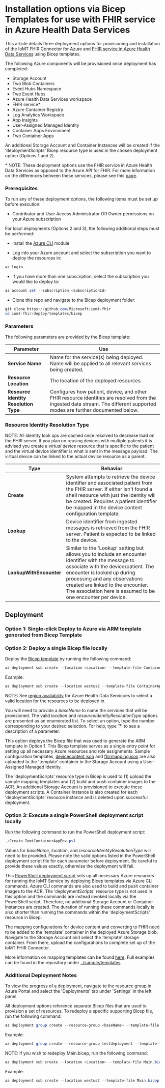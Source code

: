 # Installation options via Bicep Templates for use with FHIR service in Azure Health Data Services 
This article details three deployment options for provisioning and installation of the IoMT FHIR Connector for Azure and [FHIR service in Azure Health Data Services](https://learn.microsoft.com/en-us/azure/healthcare-apis/fhir/overview) using Bicep templates. 

The following Azure components will be provisioned once deployment has completed:

* Storage Account 
* Two Blob Containers
* Event Hubs Namespace  
* Two Event Hubs 
* Azure Health Data Services workspace
* FHIR service* 
* Azure Container Registry 
* Log Analytics Workspace 
* App Insights 
* User-Assigned Managed Identity 
* Container Apps Environment
* Two Container Apps  

An additional Storage Account and Container Instances will be created if the 'deploymentScripts' Bicep resource type is used in the chosen deployment option (Options 1 and 2). 

\* NOTE: These deployment options use the FHIR service in Azure Health Data Services as opposed to the Azure API for FHIR. For more information on the differences between these services, please see this [page](https://learn.microsoft.com/en-us/azure/healthcare-apis/fhir/overview). 

### Prerequisites
To run any of these deployment options, the following items must be set up before execution:

* Contributor and User Access Administrator OR Owner permissions on your Azure subscription 

For local deployments (Options 2 and 3), the following additional steps must be performed:
* Install the [Azure CLI](https://learn.microsoft.com/en-us/cli/azure/install-azure-cli) module 

* Log into your Azure account and select the subscription you want to deploy the resources in: 
```PowerShell
az login 
```

* If you have more than one subscription, select the subscription you would like to deploy to: 
```PowerShell
az account set --subscription <SubscriptionId>
```

* Clone this repo and navigate to the Bicep deployment folder: 
```PowerShell
git clone https://github.com/Microsoft/iomt-fhir
cd iomt-fhir/deploy/templates/bicep 
```

### Parameters
The following parameters are provided by the Bicep template:

|Parameter|Use
|---|---
|**Service Name**|Name for the service(s) being deployed. Name will be applied to all relevant services being created.
|**Resource Location**|The location of the deployed resources.
|**Resource Identity Resolution Type**|Configures how patient, device, and other FHIR resource identities are resolved from the ingested data stream. The different supported modes are further documented below.

### Resource Identity Resolution Type
NOTE: All identity look ups are cached once resolved to decrease load on the FHIR server. If you plan on reusing devices with multiple patients it is advised you create a *virtual device* resource that is specific to the patient and the virtual device identifier is what is sent in the message payload. The virtual device can be linked to the actual device resource as a parent.

|Type|Behavior
|---|---
|**Create**|System attempts to retrieve the device identifier and associated patient from the FHIR server. If either isn't found a shell resource with just the identity will be created. Requires a patient identifier be mapped in the device content configuration template.
|**Lookup**|Device identifier from ingested messages is retrieved from the FHIR server. Patient is expected to be linked to the device.
|**LookupWithEncounter**|Similar to the 'Lookup' setting but allows you to include an encounter identifier with the message to associate with the device/patient. The encounter is looked up during processing and any observations created are linked to the encounter. The association here is assumed to be one encounter per device.

## Deployment 
### Option 1: Single-click Deploy to Azure via ARM template generated from Bicep Template

### Option 2: Deploy a single Bicep file locally 
Deploy the [Bicep template](../deploy/templates/bicep/ContainerApp-SingleAzureDeploy.bicep) by running the following command: 

```PowerShell
az deployment sub create --location <Location> --template-file ContainerApp-SingleAzureDeploy.bicep
```

Example: 
```PowerShell
az deployment sub create --location westus2 --template-file ContainerApp-SingleAzureDeploy.bicep
```

NOTE: See [region availability](https://azure.microsoft.com/en-us/explore/global-infrastructure/products-by-region/?products=health-data-services) for Azure Health Data Servicces to select a valid location for the resources to be deployed in. 

You will need to provide a *baseName* to name the services that will be provisioned. The valid *location* and *resourceIdentityResolutionType* options are presented as an enumerated list. To select an option, type the number corresponding to your desired selection. For help, type '?' to see a description of a parameter. 

This option deploys the Bicep file that was used to generate the ARM template in Option 1. This Bicep template serves as a single entry point for setting up all necessary Azure resources and role assignments. Sample configuration templates, [devicecontent.json](../sample/templates/basic/devicecontent.json) and [fhirmapping.json](../sample/templates/basic/fhirmapping.json) are also uploaded to the 'template' container in the Storage Account using a User-Assigned Managed Identity. 

The 'deploymentScripts' resource type in Bicep is used to (1) upload the sample mapping templates and (2) build and push container images to the ACR. An additional Storage Account is provisioned to execute these deployment scripts. A Container Instance is also created for each 'deploymentScripts' resource instance and is deleted upon successful deployment. 

### Option 3: Execute a single PowerShell deployment script locally
Run the following command to run the PowerShell deployment script: 

```PowerShell
./Create-IomtContainerAppEnv.ps1
```

Values for *baseName*, *location*, and *resourceIdentityResolutionType* will need to be provided. Please note the valid options listed in the PowerShell deployment script file for each parameter before deployment. Be careful to provide these values exactly, otherwise the deployment will fail. 

This [PowerShell deployment script](../deploy/templates/bicep/Create-IomtContainerAppEnv.ps1) sets up all necessary Azure resources for running the IoMT Service by deploying Bicep templates via Azure CLI commands. Azure CLI commands are also used to build and push container images to the ACR. The 'deploymentScripts' resource type is not used in this option and the commands are instead invoked locally via the PowerShell script. Therefore, no additional Storage Account or Container Instances are created. The duration of running these commands locally is also shorter than running the commands within the 'deploymentScripts' resource in Bicep. 

The mapping configurations for device content and converting to FHIR need to be added to the 'template' container in the deployed Azure Storage blob. Navigate to the  Storage Account and select the 'template' storage container. From there, upload the configurations to complete set up of the IoMT FHIR Connector.

More information on mapping templates can be found [here](./Configuration.md). Full examples can be found in the repository under [../sample/templates](../sample/templates/)

### Additional Deployment Notes
To view the progress of a deployment, navigate to the resource group in Azure Portal and select the 'Deployments' tab under 'Settings' in the left panel.

All deployment options reference separate Bicep files that are used to provision a set of resources. To redeploy a specific supporting Bicep file, run the following command: 
```PowerShell
az deployment group create --resource-group <baseName> --template-file <File.bicep>
```

Example: 
```PowerShell
az deployment group create --resource-group testdeployment --template-file BuildContainerImages.bicep
```

NOTE: If you wish to redeploy Main.bicep, run the following command: 
```PowerShell
az deployment sub create --location <Location> --template-file Main.bicep
```

Example: 
```PowerShell
az deployment sub create --location westus2 --template-file Main.bicep
```